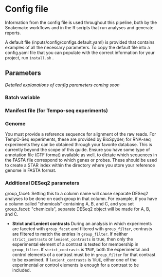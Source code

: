 # Config file

Information from the config file is used throughout this pipeline, both by the Snakemake workflows and in the R scripts that run analyses and generate reports. 

A default file (inputs/config/configs.default.yaml) is provided that contains examples of all the necessary parameters. To copy the default file into a config.yaml file that you can populate with the correct information for your project, run `install.sh` .



## Parameters

*Detailed explanations of config parameters coming soon* 

### Batch variable

### Manifest file (for Tempo-seq experiments)



### Genome

You must provide a reference sequence for alignment of the raw reads. For TempO-Seq experiments, these are provided by BioSpyder; for RNA-seq experiments they can be obtained through your favorite database. This is currently beyond the scope of this guide. Ensure you have some type of annotation file (GTF format) available as well, to dictate which sequences in the FASTA file correspond to which genes or probes. These should be used to create a STAR index within the directory where you store your reference genome in FASTA format.


### Additional DESeq2 parameters

group_facet:
Setting this to a column name will cause separate DESeq2 analyses to be done on each group in that column. For example, if you have a column called "chemicals" containing A, B, and C, and you set group_facet: "chemicals", separate DESeq2 object will be made for A, B, and C.


* **Strict and Lenient contrasts** During an analysis in which experiments are faceted with `group_facet` and filtered with `group_filter`, contrasts are filtered to match the entries in `group_filter`. If neither `strict_contrasts` or `lenient_contrasts` is true, then only the experimental element of a contrast is tested for membership in `group_filter`. If `strict_contrasts` is `TRUE`, both the experimental and control elements of a contrast must be in `group_filter` for that contrast to be examined. If `lenient_contrasts` is `TRUE`, either one of the experimental or control elements is enough for a contrast to be included.
